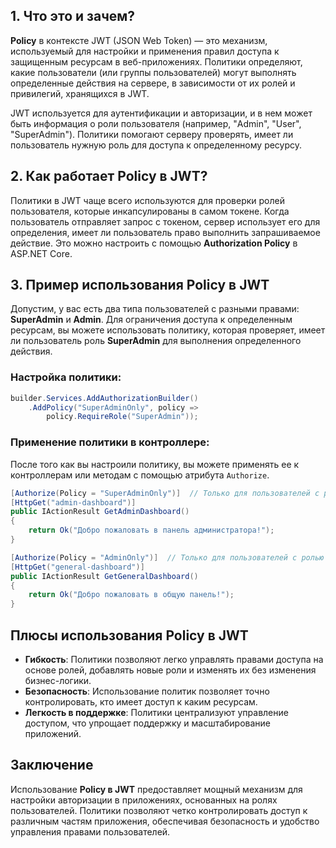 
## 1. Что это и зачем?

**Policy** в контексте JWT (JSON Web Token) — это механизм, используемый для настройки и применения правил доступа к защищенным ресурсам в веб-приложениях. Политики определяют, какие пользователи (или группы пользователей) могут выполнять определенные действия на сервере, в зависимости от их ролей и привилегий, хранящихся в JWT.

JWT используется для аутентификации и авторизации, и в нем может быть информация о роли пользователя (например, "Admin", "User", "SuperAdmin"). Политики помогают серверу проверять, имеет ли пользователь нужную роль для доступа к определенному ресурсу.

## 2. Как работает Policy в JWT?

Политики в JWT чаще всего используются для проверки ролей пользователя, которые инкапсулированы в самом токене. Когда пользователь отправляет запрос с токеном, сервер использует его для определения, имеет ли пользователь право выполнить запрашиваемое действие. Это можно настроить с помощью **Authorization Policy** в ASP.NET Core.

## 3. Пример использования Policy в JWT

Допустим, у вас есть два типа пользователей с разными правами: **SuperAdmin** и **Admin**. Для ограничения доступа к определенным ресурсам, вы можете использовать политику, которая проверяет, имеет ли пользователь роль **SuperAdmin** для выполнения определенного действия.

### Настройка политики:

```csharp
builder.Services.AddAuthorizationBuilder()  
    .AddPolicy("SuperAdminOnly", policy =>  
        policy.RequireRole("SuperAdmin"));
```

### Применение политики в контроллере:

После того как вы настроили политику, вы можете применять ее к контроллерам или методам с помощью атрибута `Authorize`.

``` csharp
[Authorize(Policy = "SuperAdminOnly")]  // Только для пользователей с ролью SuperAdmin
[HttpGet("admin-dashboard")]
public IActionResult GetAdminDashboard()
{
    return Ok("Добро пожаловать в панель администратора!");
}

[Authorize(Policy = "AdminOnly")]  // Только для пользователей с ролью Admin
[HttpGet("general-dashboard")]
public IActionResult GetGeneralDashboard()
{
    return Ok("Добро пожаловать в общую панель!");
}
```

## Плюсы использования Policy в JWT

- **Гибкость**: Политики позволяют легко управлять правами доступа на основе ролей, добавлять новые роли и изменять их без изменения бизнес-логики.
- **Безопасность**: Использование политик позволяет точно контролировать, кто имеет доступ к каким ресурсам.
- **Легкость в поддержке**: Политики централизуют управление доступом, что упрощает поддержку и масштабирование приложений.

## Заключение

Использование **Policy в JWT** предоставляет мощный механизм для настройки авторизации в приложениях, основанных на ролях пользователей. Политики позволяют четко контролировать доступ к различным частям приложения, обеспечивая безопасность и удобство управления правами пользователей.